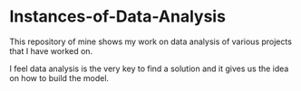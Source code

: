 # Instances-of-Data-Analysis
This repository of mine shows my work on data analysis of various projects that I have worked on.

I feel data analysis is the very key to find a solution and it gives us the idea on how to build the model.
